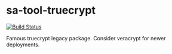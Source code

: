 sa-tool-truecrypt
=================

[![Build Status](https://travis-ci.org/softasap/sa-tool-truecrypt.svg?branch=master)](https://travis-ci.org/softasap/sa-tool-truecrypt)

Famous truecrypt legacy package. Consider veracrypt for newer deployments.
